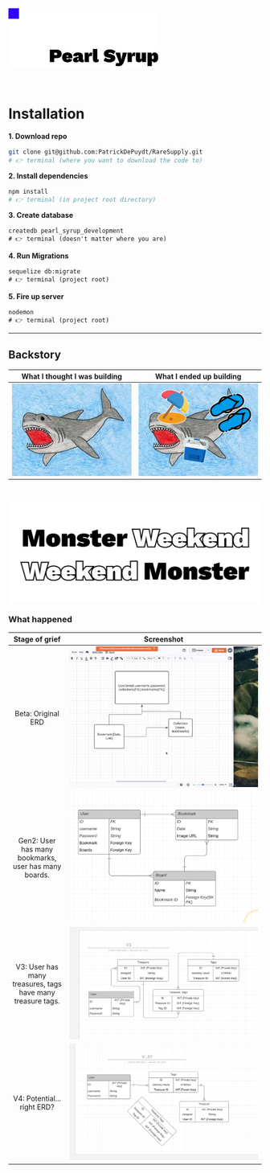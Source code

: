 <img src="./readme_images/logo.jpg" width="300" alt="Rare Supply">

&nbsp;

# Installation
**1. Download repo**
```bash
git clone git@github.com:PatrickDePuydt/RareSupply.git
# 👉 terminal (where you want to download the code to)
```

**2. Install dependencies**
```bash
npm install
# 👉 terminal (in project root directory)
```

**3. Create database**
```
createdb pearl_syrup_development
# 👉 terminal (doesn't matter where you are)
```

**4. Run Migrations**
```
sequelize db:migrate
# 👉 terminal (project root)
```

**5. Fire up server**
```
nodemon
# 👉 terminal (project root)
```

***

## Backstory
| What I thought I was building | What I ended up building |
|:-----------:|:------------:|
| <img src="./readme_images/shark_1.jpeg" width="300" alt="Shark"> | <img src="./readme_images/shark_2.jpeg" width="300" alt="Unorthodox Shark"> |

&nbsp;
&nbsp;

<img src="./readme_images/monsterweekend.jpg" width="500" alt="Monster Weekend" style="margin: auto; display: block;">

### What happened

| Stage of grief | Screenshot |
|:-----------:|:------------:|
| <p style="width: 100px;">Beta: Original ERD</p> |  <img src="./readme_images/erds/1.png"/> |
| <p style="width: 100px;">Gen2: User has many bookmarks, user has many boards.</p> |  <img src="./readme_images/erds/2.png"/> |
| <p style="width: 100px;">V3: User has many treasures, tags have many treasure tags.</p> |  <img src="./readme_images/erds/3.png"/> |
| <p style="width: 100px;">V4: Potential... right ERD?</p> |  <img src="./readme_images/erds/4.png"/> |
